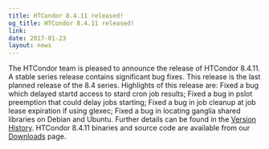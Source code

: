 ```yaml
---
title: HTCondor 8.4.11 released!
og_title: HTCondor 8.4.11 released!
link: 
date: 2017-01-23
layout: news
---
```


The HTCondor team is pleased to announce the release of HTCondor 8.4.11. A stable series release contains significant bug fixes. This release is the last planned release of the 8.4 series.  Highlights of this release are: Fixed a bug which delayed startd access to stard cron job results; Fixed a bug in pslot preemption that could delay jobs starting; Fixed a bug in job cleanup at job lease expiration if using glexec; Fixed a bug in locating ganglia shared libraries on Debian and Ubuntu.  Further details can be found in the <a href="manual/v8.4.11/10_3Stable_Release.html">Version History</a>. HTCondor 8.4.11 binaries and source code are available from our <a href="downloads/">Downloads</a> page. 
